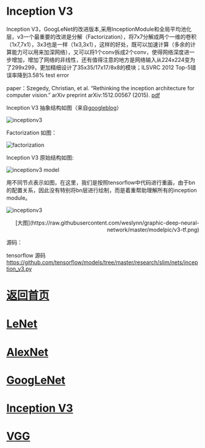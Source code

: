 
# Inception V3

Inception V3，GoogLeNet的改进版本,采用InceptionModule和全局平均池化层，v3一个最重要的改进是分解（Factorization），将7x7分解成两个一维的卷积（1x7,7x1），3x3也是一样（1x3,3x1），这样的好处，既可以加速计算（多余的计算能力可以用来加深网络），又可以将1个conv拆成2个conv，使得网络深度进一步增加，增加了网络的非线性，还有值得注意的地方是网络输入从224x224变为了299x299，更加精细设计了35x35/17x17/8x8的模块；ILSVRC 2012 Top-5错误率降到3.58% test error 

paper：Szegedy, Christian, et al. “Rethinking the inception architecture for computer vision.” arXiv preprint arXiv:1512.00567 (2015). [pdf](http://arxiv.org/abs/1512.00567)

Inception V3 抽象结构如图（来自[googleblog](https://research.googleblog.com/2016/03/train-your-own-image-classifier-with.html)）

![inceptionv3](https://github.com/weslynn/graphic-deep-neural-network/blob/master/pic/inceptionv3.png)




Factorization 如图：

![factorization](https://github.com/weslynn/graphic-deep-neural-network/blob/master/pic/factor.jpg)


Inception V3 原始结构如图:

![inceptionv3 model](https://github.com/weslynn/graphic-deep-neural-network/blob/master/pic/inception_architecture.jpg)



用不同节点表示如图，在这里，我们是按照tensorflow中代码进行重画，由于bn的配置关系，因此没有特别将bn层进行绘制，而是着重帮助理解所有的inception module。


![inceptionv3](https://github.com/weslynn/graphic-deep-neural-network/blob/master/modelpic/v3-tf.png)


<p align="right">[大图](https://raw.githubusercontent.com/weslynn/graphic-deep-neural-network/master/modelpic/v3-tf.png)</p>



源码：

tensorflow 源码 https://github.com/tensorflow/models/tree/master/research/slim/nets/inception_v3.py



# [返回首页](https://github.com/weslynn/graphic-deep-neural-network/) 
# [LeNet](https://github.com/weslynn/graphic-deep-neural-network/blob/master/object%20classification%20%E7%89%A9%E4%BD%93%E5%88%86%E7%B1%BB/LeNet.md)   
# [AlexNet](https://github.com/weslynn/graphic-deep-neural-network/blob/master/object%20classification%20%E7%89%A9%E4%BD%93%E5%88%86%E7%B1%BB/AlexNet.md)                  
# [GoogLeNet](https://github.com/weslynn/graphic-deep-neural-network/blob/master/object%20classification%20%E7%89%A9%E4%BD%93%E5%88%86%E7%B1%BB/GoogLeNet.md)
# [Inception V3](https://github.com/weslynn/graphic-deep-neural-network/blob/master/object%20classification%20%E7%89%A9%E4%BD%93%E5%88%86%E7%B1%BB/InceptionV3.md)
# [VGG](https://github.com/weslynn/graphic-deep-neural-network/blob/master/object%20classification%20%E7%89%A9%E4%BD%93%E5%88%86%E7%B1%BB/VGG.md)